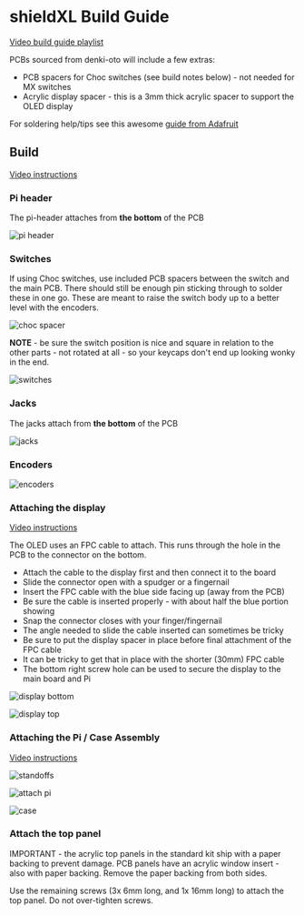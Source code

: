 # shieldXL Build Guide

[Video build guide playlist](https://youtube.com/playlist?list=PLYhX2rtncmtN1OSebuMCquus0ssT5jDe1)

PCBs sourced from denki-oto will include a few extras:

* PCB spacers for Choc switches (see build notes below) - not needed for MX switches  
* Acrylic display spacer - this is a 3mm thick acrylic spacer to support the OLED display

For soldering help/tips see this awesome [guide from Adafruit](https://learn.adafruit.com/adafruit-guide-excellent-soldering/common-problems)  

## Build

[Video instructions](https://youtu.be/Cyyh8wZTWDU)

### Pi header

The pi-header attaches from __the bottom__ of the PCB

![pi header](images/build/build-pi-header.jpg)

### Switches

If using Choc switches, use included PCB spacers between the switch and the main PCB. There should still be enough pin sticking through to solder these in one go. These are meant to raise the switch body up to a better level with the encoders.  

![choc spacer](images/build/build-choc-spacer.jpg)

__NOTE__ - be sure the switch position is nice and square in relation to the other parts - not rotated at all - so your keycaps don't end up looking wonky in the end.  

![switches](images/build/build-switches.jpg)

### Jacks

The jacks attach from __the bottom__ of the PCB

![jacks](images/build/build-jacks.jpg)

### Encoders

![encoders](images/build/build-encoders.jpg)

### Attaching the display

[Video instructions](https://youtu.be/nq_Z90EFWEE)

The OLED uses an FPC cable to attach. This runs through the hole in the PCB to the connector on the bottom.

* Attach the cable to the display first and then connect it to the board
* Slide the connector open with a spudger or a fingernail  
* Insert the FPC cable with the blue side facing up (away from the PCB)  
* Be sure the cable is inserted properly - with about half the blue portion showing  
* Snap the connector closes with your finger/fingernail  
* The angle needed to slide the cable inserted can sometimes be tricky  
* Be sure to put the display spacer in place before final attachment of the FPC cable  
* It can be tricky to get that in place with the shorter (30mm) FPC cable
* The bottom right screw hole can be used to secure the display to the main board and Pi  

![display bottom](images/build/build-display-bottom.jpg)

![display top](images/build/build-display-top.jpg)

### Attaching the Pi / Case Assembly

[Video instructions](https://youtu.be/K84_22LJrQo)

![standoffs](images/build/build-standoffs.jpg)

![attach pi](images/build/build-attach-pi.jpg)

![case](images/build/build-case.jpg)

### Attach the top panel

IMPORTANT - the acrylic top panels in the standard kit ship with a paper backing to prevent damage. PCB panels have an acrylic window insert - also with paper backing. Remove the paper backing from both sides.  

Use the remaining screws (3x 6mm long, and 1x 16mm long) to attach the top panel. Do not over-tighten screws.  
